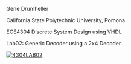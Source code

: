 Gene Drumheller

California State Polytechnic University, Pomona

ECE4304 Discrete System Design using VHDL

Lab02: Generic Decoder using a 2x4 Decoder


[![4304LAB02](https://img.youtube.com/vi/1koo9gbMAQU0.jpg)](https://www.youtube.com/watch?v=1koo9gbMAQU)

